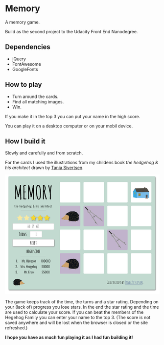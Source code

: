 # Memory
A memory game.

Build as the second project to the Udacity Front End Nanodegree.

## Dependencies
* jQuery
* FontAwesome
* GoogleFonts

## How to play
+ Turn around the cards.
+ Find all matching images.
+ Win.

If you make it in the top 3 you can put your name in the high score.

You can play it on a desktop computer or on your mobil device.

## How I build it
Slowly and carefully and from scratch.

For the cards I used the illustrations from my childens book *the hedgehog & his architect* drawn by [Tania Sivertsen](https://taniasivertsen.jimdo.com/).

![The Game in action](img/Memory-in-action.png)

The game keeps track of the time, the turns and a star rating. Depending on your (lack of) progress you lose stars. In the end the star rating and the time are used to calculate your score.
If you can beat the members of the Hegehog Family you can enter your name to the top 3. (The score is not saved anywhere and will be lost when the browser is closed or the site refreshed.)

**I hope you have as much fun playing it as I had fun building it!**
